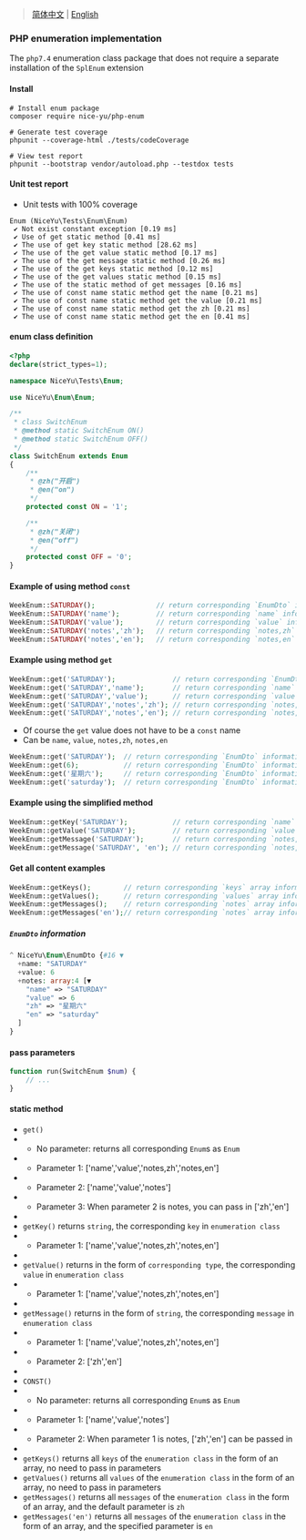 > [简体中文](README.zh-CN.md) | [English](README.md)

### PHP enumeration implementation
The `php7.4` enumeration class package that does not require a separate installation of the `SplEnum` extension

#### Install
```
# Install enum package
composer require nice-yu/php-enum

# Generate test coverage
phpunit --coverage-html ./tests/codeCoverage

# View test report
phpunit --bootstrap vendor/autoload.php --testdox tests

```

#### Unit test report
- Unit tests with 100% coverage
```
Enum (NiceYu\Tests\Enum\Enum)
 ✔ Not exist constant exception [0.19 ms]
 ✔ Use of get static method [0.41 ms]
 ✔ The use of get key static method [28.62 ms]
 ✔ The use of the get value static method [0.17 ms]
 ✔ The use of the get message static method [0.26 ms]
 ✔ The use of the get keys static method [0.12 ms]
 ✔ The use of the get values static method [0.15 ms]
 ✔ The use of the static method of get messages [0.16 ms]
 ✔ The use of const name static method get the name [0.21 ms]
 ✔ The use of const name static method get the value [0.21 ms]
 ✔ The use of const name static method get the zh [0.21 ms]
 ✔ The use of const name static method get the en [0.41 ms]
```

#### enum class definition

```php
<?php
declare(strict_types=1);

namespace NiceYu\Tests\Enum;

use NiceYu\Enum\Enum;

/**
 * class SwitchEnum
 * @method static SwitchEnum ON()
 * @method static SwitchEnum OFF()
 */
class SwitchEnum extends Enum
{
    /** 
     * @zh("开启")
     * @en("on") 
     */
    protected const ON = '1';

    /** 
     * @zh("关闭")
     * @en("off") 
     */
    protected const OFF = '0';
}
```

#### Example of using method `const`
```php
WeekEnum::SATURDAY();               // return corresponding `EnumDto` information
WeekEnum::SATURDAY('name');         // return corresponding `name` information, like: SATURDAY
WeekEnum::SATURDAY('value');        // return corresponding `value` information, like: 6
WeekEnum::SATURDAY('notes','zh');   // return corresponding `notes,zh` information, like: 星期六
WeekEnum::SATURDAY('notes','en');   // return corresponding `notes,en` information, like: saturday
```

#### Example using method `get`
```php
WeekEnum::get('SATURDAY');              // return corresponding `EnumDto` information
WeekEnum::get('SATURDAY','name');       // return corresponding `name` information, like: SATURDAY
WeekEnum::get('SATURDAY','value');      // return corresponding `value` information, like: 6
WeekEnum::get('SATURDAY','notes','zh'); // return corresponding `notes,zh` information, like: 星期六
WeekEnum::get('SATURDAY','notes','en'); // return corresponding `notes,en` information, like: saturday

```
- Of course the `get` value does not have to be a `const` name
- Can be `name`, `value`, `notes,zh`, `notes,en`

```php
WeekEnum::get('SATURDAY');  // return corresponding `EnumDto` information
WeekEnum::get(6);           // return corresponding `EnumDto` information
WeekEnum::get('星期六');     // return corresponding `EnumDto` information
WeekEnum::get('saturday');  // return corresponding `EnumDto` information
```
#### Example using the simplified method
```php
WeekEnum::getKey('SATURDAY');           // return corresponding `name` information, like: SATURDAY
WeekEnum::getValue('SATURDAY');         // return corresponding `value` information, like: 6
WeekEnum::getMessage('SATURDAY');       // return corresponding `notes,zh` information (The default is `zh`), like: 星期六
WeekEnum::getMessage('SATURDAY', 'en'); // return corresponding `notes,en` information, like: saturday
```

#### Get all content examples
```php
WeekEnum::getKeys();        // return corresponding `keys` array information: ["MONDAY", "TUESDAY", "WEDNESDAY", "THURSDAY", "FRIDAY", "SATURDAY", "SUNDAY"]
WeekEnum::getValues();      // return corresponding `values` array information: [1, 2, 3, 4, 5, 6, 0]
WeekEnum::getMessages();    // return corresponding `notes` array information, return by default `zh`: ["星期一", "星期二", "星期三", "星期四", "星期五", "星期六", "星期日"]
WeekEnum::getMessages('en');// return corresponding `notes` array information, specified return en: ["monday", "tuesday", "wednesday", "thursday", "friday", "saturday", "sunday"]
```

#####  `EnumDto` information
```php
^ NiceYu\Enum\EnumDto {#16 ▼
  +name: "SATURDAY"
  +value: 6
  +notes: array:4 [▼
    "name" => "SATURDAY"
    "value" => 6
    "zh" => "星期六"
    "en" => "saturday"
  ]
}
```

#### pass parameters
```php
function run(SwitchEnum $num) {
    // ...
}
```

#### static method
- `get()`
- - No parameter: returns all corresponding `Enum`s as `Enum`
- - Parameter 1: ['name','value','notes,zh','notes,en']
- - Parameter 2: ['name','value','notes']
- - Parameter 3: When parameter 2 is notes, you can pass in ['zh','en']
-
- `getKey()` returns `string`, the corresponding `key` in `enumeration class`
- - Parameter 1: ['name','value','notes,zh','notes,en']
-
- `getValue()` returns in the form of `corresponding type`, the corresponding `value` in `enumeration class`
- - Parameter 1: ['name','value','notes,zh','notes,en']
-
- `getMessage()` returns in the form of `string`, the corresponding `message` in `enumeration class`
- - Parameter 1: ['name','value','notes,zh','notes,en']
- - Parameter 2: ['zh','en']
-
- `CONST()`
- - No parameter: returns all corresponding `Enum`s as `Enum`
- - Parameter 1: ['name','value','notes']
- - Parameter 2: When parameter 1 is notes, ['zh','en'] can be passed in
-
- `getKeys()` returns all `keys` of the `enumeration class` in the form of an array, no need to pass in parameters
- `getValues()` returns all `values` of the `enumeration class` in the form of an array, no need to pass in parameters
- `getMessages()` returns all `messages` of the `enumeration class` in the form of an array, and the default parameter is `zh`
- `getMessages('en')` returns all `messages` of the `enumeration class` in the form of an array, and the specified parameter is `en`
